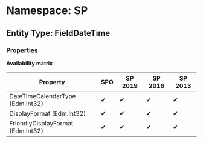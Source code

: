 # Namespace: SP
## Entity Type: FieldDateTime

### Properties

**Availability matrix**

Property | SPO | SP 2019 | SP 2016 | SP 2013
----------|-----|---------|---------|--------
DateTimeCalendarType (Edm.Int32) | ✔ | ✔ | ✔ | ✔
DisplayFormat (Edm.Int32) | ✔ | ✔ | ✔ | ✔
FriendlyDisplayFormat (Edm.Int32) | ✔ | ✔ | ✔ | ✔

